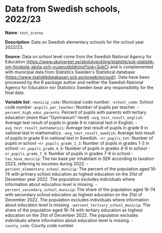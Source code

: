 # Data from Swedish schools, 2022/23

**Name**: ```test_scores```

**Description**: Data on Swedish elementary schools for the school year 2022/23.

**Source**: Data on school level come from the Swedish National Agency for Education (https://www.skolverket.se/skolutveckling/statistik/sok-statistik-om-forskola-skola-och-vuxenutbildning?sok=SokC) and is complemented with municipal data from Statistics Sweden's Statistical database (https://www.statistikdatabasen.scb.se/pxweb/en/ssd/). Data have been processed by the R package author and neither the Swedish National Agency for Education nor Statistics Sweden bear any responsibility for the final data.

**Variable list**:
-```municip_code```: Municipal code number.
-```school_code```: School code number
-```pupils_per_teacher```: Number of pupils per teacher.
-```percent_high_educ_parents```: Percent of pupils with parents with tertiary education (more than "Gymnasium"-level)
-```avg_test_result_english```: Average test result of pupils in grade 9 in national test in English.
-```avg_test_result_mathematics```: Average test result of pupils in grade 9 in national test in mathematics.
-```avg_test_result_swedish```: Average test result of pupils in grade 9 in national test in Swedish.
-```nr_pupils_tot```: Number of pupils in school
-```nr_pupils_grade_1_3```: Number of pupils in grades 1-3 in school
-```nr_pupils_grade_4_6```: Number of pupils in grades 4-6 in school
-```nr_pupils_grade_7_9```: Number of pupils in grades 7-9 in school
-```tax_base_municip```: The tax base per inhabitant in SEK according to taxation 2023, referring to incomes during 2022.
-```percent_elementary_school_municip```: The percent of the population aged 16-74 with primary school education as highest education on the 31st of December year 2022. The population excludes individuals where information about education level is missing.
-```percent_secondary_school_municip```: The share of the population aged 16-74 with secondary school education as highest education on the 31st of December 2022. The population excludes individuals where information about education level is missing.
-```percent_tertiary_school_municip```: The share of the population aged 16-74 with tertiary education as highest education on the 31st of December 2022. The population excludes individuals where information about education level is missing.
-```county_code```: County code number
